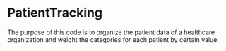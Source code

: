 # PatientTracking

The purpose of this code is to organize the patient data of a healthcare organization and weight the categories for each patient by certain value.

